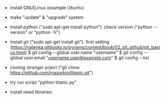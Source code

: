 * install GNU|Linux (example Ubuntu)
* make "update" & "upgrade" system
* install python ("sudo apt-get install python"). check version ("python --version" or "python -V")

* install git ("sudo apt-get install git"). first setting (https://natenka.gitbooks.io/pyneng/content/book/02_git_github/git_basics.html)
  $ git config --global user.name "username"
  $ git config --global user.email "username.user@example.com"
  $ git config --list

* cloning stranger prject ("git clone https://github.com/mazurkin/titanic.git")
* try run script "python titanic.py"

* install need libraries:

